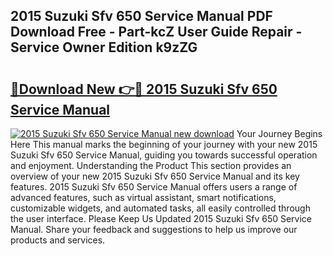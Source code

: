 ## 2015 Suzuki Sfv 650 Service Manual PDF Download Free - Part-kcZ User Guide Repair - Service Owner Edition k9zZG

# <h2><a href="http://bc82970.oget.top/?id=2015+Suzuki+Sfv+650+Service+Manual">🔗Download New 👉🔴 2015 Suzuki Sfv 650 Service Manual</a></h2>

[![2015 Suzuki Sfv 650 Service Manual new download](https://i.imgur.com/5g1atiW.png)](http://bc82970.oget.top/?id=2015+Suzuki+Sfv+650+Service+Manual)
Your Journey Begins Here This manual marks the beginning of your journey with your new 2015 Suzuki Sfv 650 Service Manual, guiding you towards successful operation and enjoyment. Understanding the Product This section provides an overview of your new 2015 Suzuki Sfv 650 Service Manual and its key features. 2015 Suzuki Sfv 650 Service Manual offers users a range of advanced features, such as virtual assistant, smart notifications, customizable widgets, and automated tasks, all easily controlled through the user interface. Please Keep Us Updated 2015 Suzuki Sfv 650 Service Manual. Share your feedback and suggestions to help us improve our products and services.
